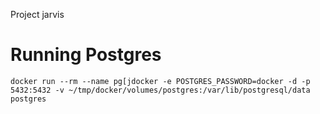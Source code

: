 Project jarvis


# Running Postgres

```
docker run --rm --name pg[jdocker -e POSTGRES_PASSWORD=docker -d -p 5432:5432 -v ~/tmp/docker/volumes/postgres:/var/lib/postgresql/data postgres
```
